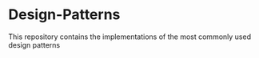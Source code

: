 # Design-Patterns
This repository contains the implementations of the most commonly used design patterns
